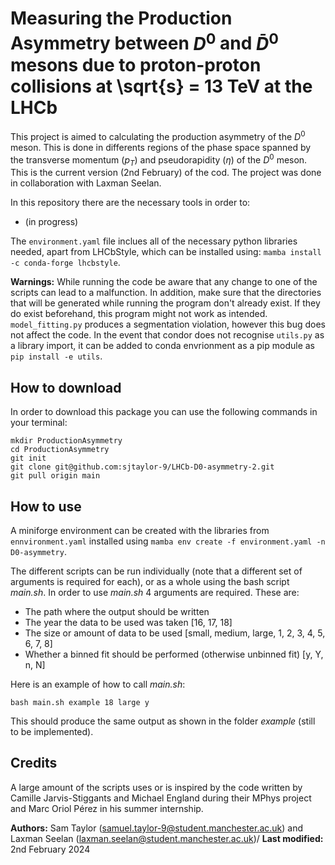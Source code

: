 # Measuring the Production Asymmetry between $D^0$ and  $\bar{D}^0$ mesons due to proton-proton collisions at \sqrt{s} = 13 TeV at the LHCb
This project is aimed to calculating the production asymmetry of the $D^0$ meson. This is done in differents regions of the phase space spanned by the transverse momentum ($p_T$) and pseudorapidity ($\eta$) of the $D^0$ meson. This is the current version (2nd February) of the cod. The project was done in collaboration with Laxman Seelan.

In this repository there are the necessary tools in order to:
  - (in progress)

The ```environment.yaml``` file inclues all of the necessary python libraries needed, apart from LHCbStyle, which can be installed using: ```mamba install -c conda-forge lhcbstyle```. 

**Warnings:**
While running the code be aware that any change to one of the scripts can lead to a malfunction. In addition, make sure that the directories that will be generated while running the program don't already exist. If they do exist beforehand, this program might not work as intended. ```model_fitting.py``` produces a segmentation violation, however this bug does not affect the code.
In the event that condor does not recognise ```utils.py``` as a library import, it can be added to conda envrionment as a pip module as ```pip install -e utils```.

## How to download
In order to download this package you can use the following commands in your terminal:
```
mkdir ProductionAsymmetry
cd ProductionAsymmetry
git init
git clone git@github.com:sjtaylor-9/LHCb-D0-asymmetry-2.git
git pull origin main
```

## How to use
A miniforge environment can be created with the libraries from ```ennvironment.yaml``` installed using ```mamba env create -f environment.yaml -n D0-asymmetry```.

The different scripts can be run individually (note that a different set of arguments is required for each), or as a whole using the bash script *main.sh*.
In order to use *main.sh* 4 arguments are required. These are:
- The path where the output should be written
- The year the data to be used was taken [16, 17, 18]
- The size or amount of data to be used [small, medium, large, 1, 2, 3, 4, 5, 6, 7, 8]
- Whether a binned fit should be performed (otherwise unbinned fit) [y, Y, n, N]

Here is an example of how to call *main.sh*:
```
bash main.sh example 18 large y
```
This should produce the same output as shown in the folder *example* (still to be implemented).
## Credits
A large amount of the scripts uses or is inspired by the code written by Camille Jarvis-Stiggants and Michael England during their MPhys project and Marc Oriol Pérez in his summer internship.


**Authors:** Sam Taylor (samuel.taylor-9@student.manchester.ac.uk) and Laxman Seelan (laxman.seelan@student.manchester.ac.uk)/ **Last modified:** 2nd February 2024

